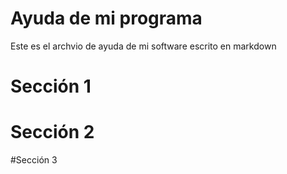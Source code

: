 # Ayuda de mi programa

Este es el archvio de ayuda de mi software escrito en markdown


# Sección 1



# Sección 2



#Sección 3 
